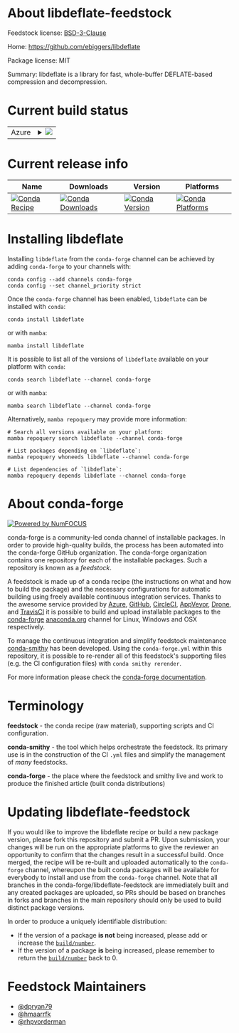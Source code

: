 About libdeflate-feedstock
==========================

Feedstock license: [BSD-3-Clause](https://github.com/conda-forge/libdeflate-feedstock/blob/main/LICENSE.txt)

Home: https://github.com/ebiggers/libdeflate

Package license: MIT

Summary: libdeflate is a library for fast, whole-buffer DEFLATE-based compression and decompression.

Current build status
====================


<table>
    
  <tr>
    <td>Azure</td>
    <td>
      <details>
        <summary>
          <a href="https://dev.azure.com/conda-forge/feedstock-builds/_build/latest?definitionId=7560&branchName=main">
            <img src="https://dev.azure.com/conda-forge/feedstock-builds/_apis/build/status/libdeflate-feedstock?branchName=main">
          </a>
        </summary>
        <table>
          <thead><tr><th>Variant</th><th>Status</th></tr></thead>
          <tbody><tr>
              <td>linux_64</td>
              <td>
                <a href="https://dev.azure.com/conda-forge/feedstock-builds/_build/latest?definitionId=7560&branchName=main">
                  <img src="https://dev.azure.com/conda-forge/feedstock-builds/_apis/build/status/libdeflate-feedstock?branchName=main&jobName=linux&configuration=linux%20linux_64_" alt="variant">
                </a>
              </td>
            </tr><tr>
              <td>linux_aarch64</td>
              <td>
                <a href="https://dev.azure.com/conda-forge/feedstock-builds/_build/latest?definitionId=7560&branchName=main">
                  <img src="https://dev.azure.com/conda-forge/feedstock-builds/_apis/build/status/libdeflate-feedstock?branchName=main&jobName=linux&configuration=linux%20linux_aarch64_" alt="variant">
                </a>
              </td>
            </tr><tr>
              <td>linux_ppc64le</td>
              <td>
                <a href="https://dev.azure.com/conda-forge/feedstock-builds/_build/latest?definitionId=7560&branchName=main">
                  <img src="https://dev.azure.com/conda-forge/feedstock-builds/_apis/build/status/libdeflate-feedstock?branchName=main&jobName=linux&configuration=linux%20linux_ppc64le_" alt="variant">
                </a>
              </td>
            </tr><tr>
              <td>osx_64</td>
              <td>
                <a href="https://dev.azure.com/conda-forge/feedstock-builds/_build/latest?definitionId=7560&branchName=main">
                  <img src="https://dev.azure.com/conda-forge/feedstock-builds/_apis/build/status/libdeflate-feedstock?branchName=main&jobName=osx&configuration=osx%20osx_64_" alt="variant">
                </a>
              </td>
            </tr><tr>
              <td>osx_arm64</td>
              <td>
                <a href="https://dev.azure.com/conda-forge/feedstock-builds/_build/latest?definitionId=7560&branchName=main">
                  <img src="https://dev.azure.com/conda-forge/feedstock-builds/_apis/build/status/libdeflate-feedstock?branchName=main&jobName=osx&configuration=osx%20osx_arm64_" alt="variant">
                </a>
              </td>
            </tr><tr>
              <td>win_64</td>
              <td>
                <a href="https://dev.azure.com/conda-forge/feedstock-builds/_build/latest?definitionId=7560&branchName=main">
                  <img src="https://dev.azure.com/conda-forge/feedstock-builds/_apis/build/status/libdeflate-feedstock?branchName=main&jobName=win&configuration=win%20win_64_" alt="variant">
                </a>
              </td>
            </tr>
          </tbody>
        </table>
      </details>
    </td>
  </tr>
</table>

Current release info
====================

| Name | Downloads | Version | Platforms |
| --- | --- | --- | --- |
| [![Conda Recipe](https://img.shields.io/badge/recipe-libdeflate-green.svg)](https://anaconda.org/conda-forge/libdeflate) | [![Conda Downloads](https://img.shields.io/conda/dn/conda-forge/libdeflate.svg)](https://anaconda.org/conda-forge/libdeflate) | [![Conda Version](https://img.shields.io/conda/vn/conda-forge/libdeflate.svg)](https://anaconda.org/conda-forge/libdeflate) | [![Conda Platforms](https://img.shields.io/conda/pn/conda-forge/libdeflate.svg)](https://anaconda.org/conda-forge/libdeflate) |

Installing libdeflate
=====================

Installing `libdeflate` from the `conda-forge` channel can be achieved by adding `conda-forge` to your channels with:

```
conda config --add channels conda-forge
conda config --set channel_priority strict
```

Once the `conda-forge` channel has been enabled, `libdeflate` can be installed with `conda`:

```
conda install libdeflate
```

or with `mamba`:

```
mamba install libdeflate
```

It is possible to list all of the versions of `libdeflate` available on your platform with `conda`:

```
conda search libdeflate --channel conda-forge
```

or with `mamba`:

```
mamba search libdeflate --channel conda-forge
```

Alternatively, `mamba repoquery` may provide more information:

```
# Search all versions available on your platform:
mamba repoquery search libdeflate --channel conda-forge

# List packages depending on `libdeflate`:
mamba repoquery whoneeds libdeflate --channel conda-forge

# List dependencies of `libdeflate`:
mamba repoquery depends libdeflate --channel conda-forge
```


About conda-forge
=================

[![Powered by
NumFOCUS](https://img.shields.io/badge/powered%20by-NumFOCUS-orange.svg?style=flat&colorA=E1523D&colorB=007D8A)](https://numfocus.org)

conda-forge is a community-led conda channel of installable packages.
In order to provide high-quality builds, the process has been automated into the
conda-forge GitHub organization. The conda-forge organization contains one repository
for each of the installable packages. Such a repository is known as a *feedstock*.

A feedstock is made up of a conda recipe (the instructions on what and how to build
the package) and the necessary configurations for automatic building using freely
available continuous integration services. Thanks to the awesome service provided by
[Azure](https://azure.microsoft.com/en-us/services/devops/), [GitHub](https://github.com/),
[CircleCI](https://circleci.com/), [AppVeyor](https://www.appveyor.com/),
[Drone](https://cloud.drone.io/welcome), and [TravisCI](https://travis-ci.com/)
it is possible to build and upload installable packages to the
[conda-forge](https://anaconda.org/conda-forge) [anaconda.org](https://anaconda.org/)
channel for Linux, Windows and OSX respectively.

To manage the continuous integration and simplify feedstock maintenance
[conda-smithy](https://github.com/conda-forge/conda-smithy) has been developed.
Using the ``conda-forge.yml`` within this repository, it is possible to re-render all of
this feedstock's supporting files (e.g. the CI configuration files) with ``conda smithy rerender``.

For more information please check the [conda-forge documentation](https://conda-forge.org/docs/).

Terminology
===========

**feedstock** - the conda recipe (raw material), supporting scripts and CI configuration.

**conda-smithy** - the tool which helps orchestrate the feedstock.
                   Its primary use is in the construction of the CI ``.yml`` files
                   and simplify the management of *many* feedstocks.

**conda-forge** - the place where the feedstock and smithy live and work to
                  produce the finished article (built conda distributions)


Updating libdeflate-feedstock
=============================

If you would like to improve the libdeflate recipe or build a new
package version, please fork this repository and submit a PR. Upon submission,
your changes will be run on the appropriate platforms to give the reviewer an
opportunity to confirm that the changes result in a successful build. Once
merged, the recipe will be re-built and uploaded automatically to the
`conda-forge` channel, whereupon the built conda packages will be available for
everybody to install and use from the `conda-forge` channel.
Note that all branches in the conda-forge/libdeflate-feedstock are
immediately built and any created packages are uploaded, so PRs should be based
on branches in forks and branches in the main repository should only be used to
build distinct package versions.

In order to produce a uniquely identifiable distribution:
 * If the version of a package **is not** being increased, please add or increase
   the [``build/number``](https://docs.conda.io/projects/conda-build/en/latest/resources/define-metadata.html#build-number-and-string).
 * If the version of a package **is** being increased, please remember to return
   the [``build/number``](https://docs.conda.io/projects/conda-build/en/latest/resources/define-metadata.html#build-number-and-string)
   back to 0.

Feedstock Maintainers
=====================

* [@dpryan79](https://github.com/dpryan79/)
* [@hmaarrfk](https://github.com/hmaarrfk/)
* [@rhpvorderman](https://github.com/rhpvorderman/)

